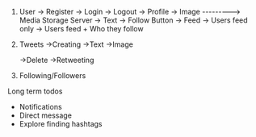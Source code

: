 1. User
   -> Register
   -> Login
   -> Logout
   -> Profile
      -> Image  ---------> Media Storage Server
      -> Text
      -> Follow Button
   -> Feed
       -> Users feed only
       -> Users feed + Who they follow   

2. Tweets
    ->Creating
       ->Text
       ->Image

     ->Delete
     ->Retweeting

3. Following/Followers 

Long term todos
- Notifications
- Direct message
- Explore finding hashtags